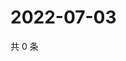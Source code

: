# 2022-07-03

共 0 条

<!-- BEGIN WEIBO -->
<!-- 最后更新时间 Sun Jul 03 2022 22:00:57 GMT+0800 (China Standard Time) -->

<!-- END WEIBO -->
